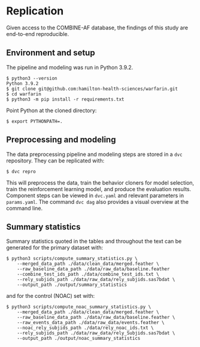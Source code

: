 # Replication

Given access to the COMBINE-AF database, the findings of this study are
end-to-end reproducible.

## Environment and setup

The pipeline and modeling was run in Python 3.9.2.

    $ python3 --version
    Python 3.9.2
    $ git clone git@github.com:hamilton-health-sciences/warfarin.git
    $ cd warfarin
    $ python3 -m pip install -r requirements.txt

Point Python at the cloned directory:

    $ export PYTHONPATH=.

## Preprocessing and modeling

The data preprocessing pipeline and modeling steps are stored in a `dvc`
repository. They can be replicated with:

    $ dvc repro

This will preprocess the data, train the behavior cloners for model selection,
train the reinforcement learning model, and produce the evaluation results.
Component steps can be viewed in `dvc.yaml` and relevant parameters in
`params.yaml`. The command `dvc dag` also provides a visual overview at the
command line.

## Summary statistics

Summary statistics quoted in the tables and throughout the text can be generated
for the primary dataset with:

    $ python3 scripts/compute_summary_statistics.py \
        --merged_data_path ./data/clean_data/merged.feather \
        --raw_baseline_data_path ./data/raw_data/baseline.feather
        --combine_test_ids_path ./data/combine_test_ids.txt \
        --rely_subjids_path ./data/raw_data/rely_subjids.sas7bdat \
        --output_path ./output/summary_statistics

and for the control (NOAC) set with:

    $ python3 scripts/compute_noac_summary_statistics.py \
        --merged_data_path ./data/clean_data/merged.feather \
        --raw_baseline_data_path ./data/raw_data/baseline.feather \
        --raw_events_data_path ./data/raw_data/events.feather \
        --noac_rely_subjids_path ./data/rely_noac_ids.txt \
        --rely_subjids_path ./data/raw_data/rely_Subjids.sas7bdat \
        --output_path ./output/noac_summary_statistics
